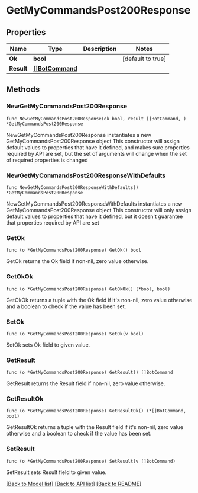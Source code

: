 # GetMyCommandsPost200Response

## Properties

Name | Type | Description | Notes
------------ | ------------- | ------------- | -------------
**Ok** | **bool** |  | [default to true]
**Result** | [**[]BotCommand**](BotCommand.md) |  | 

## Methods

### NewGetMyCommandsPost200Response

`func NewGetMyCommandsPost200Response(ok bool, result []BotCommand, ) *GetMyCommandsPost200Response`

NewGetMyCommandsPost200Response instantiates a new GetMyCommandsPost200Response object
This constructor will assign default values to properties that have it defined,
and makes sure properties required by API are set, but the set of arguments
will change when the set of required properties is changed

### NewGetMyCommandsPost200ResponseWithDefaults

`func NewGetMyCommandsPost200ResponseWithDefaults() *GetMyCommandsPost200Response`

NewGetMyCommandsPost200ResponseWithDefaults instantiates a new GetMyCommandsPost200Response object
This constructor will only assign default values to properties that have it defined,
but it doesn't guarantee that properties required by API are set

### GetOk

`func (o *GetMyCommandsPost200Response) GetOk() bool`

GetOk returns the Ok field if non-nil, zero value otherwise.

### GetOkOk

`func (o *GetMyCommandsPost200Response) GetOkOk() (*bool, bool)`

GetOkOk returns a tuple with the Ok field if it's non-nil, zero value otherwise
and a boolean to check if the value has been set.

### SetOk

`func (o *GetMyCommandsPost200Response) SetOk(v bool)`

SetOk sets Ok field to given value.


### GetResult

`func (o *GetMyCommandsPost200Response) GetResult() []BotCommand`

GetResult returns the Result field if non-nil, zero value otherwise.

### GetResultOk

`func (o *GetMyCommandsPost200Response) GetResultOk() (*[]BotCommand, bool)`

GetResultOk returns a tuple with the Result field if it's non-nil, zero value otherwise
and a boolean to check if the value has been set.

### SetResult

`func (o *GetMyCommandsPost200Response) SetResult(v []BotCommand)`

SetResult sets Result field to given value.



[[Back to Model list]](../README.md#documentation-for-models) [[Back to API list]](../README.md#documentation-for-api-endpoints) [[Back to README]](../README.md)


